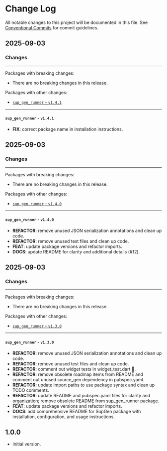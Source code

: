 # Change Log

All notable changes to this project will be documented in this file.
See [Conventional Commits](https://conventionalcommits.org) for commit guidelines.

## 2025-09-03

### Changes

---

Packages with breaking changes:

 - There are no breaking changes in this release.

Packages with other changes:

 - [`sup_gen_runner` - `v1.4.1`](#sup_gen_runner---v141)

---

#### `sup_gen_runner` - `v1.4.1`

 - **FIX**: correct package name in installation instructions.


## 2025-09-03

### Changes

---

Packages with breaking changes:

 - There are no breaking changes in this release.

Packages with other changes:

 - [`sup_gen_runner` - `v1.4.0`](#sup_gen_runner---v140)

---

#### `sup_gen_runner` - `v1.4.0`

 - **REFACTOR**: remove unused JSON serialization annotations and clean up code.
 - **REFACTOR**: remove unused test files and clean up code.
 - **FEAT**: update package versions and refactor imports.
 - **DOCS**: update README for clarity and additional details (#12).


## 2025-09-03

### Changes

---

Packages with breaking changes:

 - There are no breaking changes in this release.

Packages with other changes:

 - [`sup_gen_runner` - `v1.3.0`](#sup_gen_runner---v130)

---

#### `sup_gen_runner` - `v1.3.0`

 - **REFACTOR**: remove unused JSON serialization annotations and clean up code.
 - **REFACTOR**: remove unused test files and clean up code.
 - **REFACTOR**: comment out widget tests in widget_test.dart 🧪.
 - **REFACTOR**: remove obsolete roadmap items from README and comment out unused source_gen dependency in pubspec.yaml.
 - **REFACTOR**: update import paths to use package syntax and clean up TODO comments.
 - **REFACTOR**: update README and pubspec.yaml files for clarity and organization; remove obsolete README from sup_gen_runner package.
 - **FEAT**: update package versions and refactor imports.
 - **DOCS**: add comprehensive README for SupGen package with installation, configuration, and usage instructions.

## 1.0.0

- Initial version.
